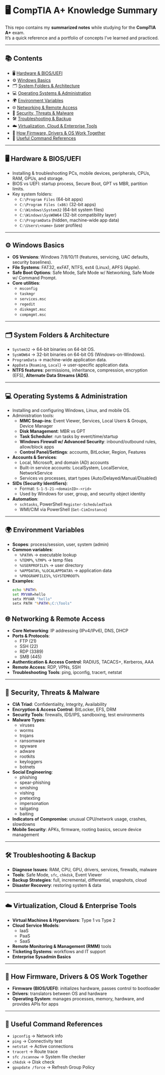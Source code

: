 # 🖥️ CompTIA A+ Knowledge Summary

This repo contains my **summarized notes** while studying for the **CompTIA A+** exam.  
It’s a quick reference and a portfolio of concepts I’ve learned and practiced.

---

## 📚 Contents
- 🖥️ [Hardware & BIOS/UEFI](#️-hardware--biosuefi)  
- ⚙️ [Windows Basics](#️-windows-basics)  
- 🗂️ [System Folders & Architecture](#️-system-folders--architecture)  
- 💻 [Operating Systems & Administration](#-operating-systems--administration)  
- 🌍 [Environment Variables](#-environment-variables)  
- 🌐 [Networking & Remote Access](#-networking--remote-access)  
- 🔐 [Security, Threats & Malware](#-security-threats--malware)  
- 🛠️ [Troubleshooting & Backup](#-troubleshooting--backup)  
- ☁️ [Virtualization, Cloud & Enterprise Tools](#️-virtualization-cloud--enterprise-tools)  
- 🧩 [How Firmware, Drivers & OS Work Together](#-how-firmware-drivers--os-work-together)  
- 📝 [Useful Command References](#-useful-command-references)

---

## 🖥️ Hardware & BIOS/UEFI
- Installing & troubleshooting PCs, mobile devices, peripherals, CPUs, RAM, GPUs, and storage.  
- BIOS vs UEFI: startup process, Secure Boot, GPT vs MBR, partition limits.  
- Key system folders:  
  - `C:\Program Files` (64-bit apps)  
  - `C:\Program Files (x86)` (32-bit apps)  
  - `C:\Windows\System32` (64-bit system files)  
  - `C:\Windows\SysWOW64` (32-bit compatibility layer)  
  - `C:\ProgramData` (hidden, machine-wide app data)  
  - `C:\Users\<name>` (user profiles)

---

## ⚙️ Windows Basics
- **OS Versions**: Windows 7/8/10/11 (features, servicing, UAC defaults, security baselines).  
- **File Systems**: FAT32, exFAT, NTFS, ext4 (Linux), APFS (Apple).  
- **Safe Boot Options**: Safe Mode, Safe Mode w/ Networking, Safe Mode w/ Command Prompt.  
- **Core utilities**:  
  - `msconfig`  
  - `taskmgr`  
  - `services.msc`  
  - `regedit`  
  - `diskmgmt.msc`  
  - `compmgmt.msc`

---

## 🗂️ System Folders & Architecture
- `System32` → 64-bit binaries on 64-bit OS.  
- `SysWOW64` → 32-bit binaries on 64-bit OS (Windows-on-Windows).  
- `ProgramData` → machine-wide application data.  
- `AppData` (`Roaming`, `Local`) → user-specific application data.  
- **NTFS features**: permissions, inheritance, compression, encryption (EFS), **Alternate Data Streams (ADS)**.

---

## 💻 Operating Systems & Administration
- Installing and configuring Windows, Linux, and mobile OS.  
- Administration tools:  
  - **MMC Snap-ins**: Event Viewer, Services, Local Users & Groups, Device Manager  
  - **Disk Management**: MBR vs GPT  
  - **Task Scheduler**: run tasks by event/time/startup  
  - **Windows Firewall w/ Advanced Security**: inbound/outbound rules, allow/block apps  
  - **Control Panel/Settings**: accounts, BitLocker, Region, Features  
- **Accounts & Services**:  
  - Local, Microsoft, and domain (AD) accounts  
  - Built-in service accounts: LocalSystem, LocalService, NetworkService  
  - Services vs processes, start types (Auto/Delayed/Manual/Disabled)  
- **SIDs (Security Identifiers)**:  
  - Format: `S-1-5-21-<domainID>-<rid>`  
  - Used by Windows for user, group, and security object identity  
- **Automation**:  
  - `schtasks`, PowerShell `Register-ScheduledTask`  
  - WMI/CIM via PowerShell (`Get-CimInstance`)

---

## 🌍 Environment Variables
- **Scopes**: process/session, user, system (admin)  
- **Common variables**:  
  - `%PATH%` → executable lookup  
  - `%TEMP%`, `%TMP%` → temp files  
  - `%USERPROFILE%` → user directory  
  - `%APPDATA%`, `%LOCALAPPDATA%` → application data  
  - `%PROGRAMFILES%`, `%SYSTEMROOT%`  
- **Examples**:
  ```cmd
  echo %PATH%
  set MYVAR=hello
  setx MYVAR "hello"
  setx PATH "%PATH%;C:\Tools"

## 🌐 Networking & Remote Access
- **Core Networking**: IP addressing (IPv4/IPv6), DNS, DHCP  
- **Ports & Protocols**:  
  - FTP (21)  
  - SSH (22)  
  - RDP (3389)  
  - SMB (445)  
- **Authentication & Access Control**: RADIUS, TACACS+, Kerberos, AAA  
- **Remote Access**: RDP, VPNs, SSH  
- **Troubleshooting Tools**: ping, ipconfig, tracert, netstat

---

## 🔐 Security, Threats & Malware
- **CIA Triad**: Confidentiality, Integrity, Availability  
- **Encryption & Access Control**: BitLocker, EFS, DRM  
- **Security Tools**: firewalls, IDS/IPS, sandboxing, test environments  
- **Malware Types**:  
  - viruses  
  - worms  
  - trojans  
  - ransomware  
  - spyware  
  - adware  
  - rootkits  
  - keyloggers  
  - botnets  
- **Social Engineering**:  
  - phishing  
  - spear-phishing  
  - smishing  
  - vishing  
  - pretexting  
  - impersonation  
  - tailgating  
  - baiting  
- **Indicators of Compromise**: unusual CPU/network usage, crashes, slowdowns  
- **Mobile Security**: APKs, firmware, rooting basics, secure device management

---

## 🛠️ Troubleshooting & Backup
- **Diagnose Issues**: RAM, CPU, GPU, drivers, services, firewalls, malware  
- **Tools**: Safe Mode, `sfc`, `chkdsk`, Event Viewer  
- **Backup Strategies**: full, incremental, differential, snapshots, cloud  
- **Disaster Recovery**: restoring system & data

---

## ☁️ Virtualization, Cloud & Enterprise Tools
- **Virtual Machines & Hypervisors**: Type 1 vs Type 2  
- **Cloud Service Models**:  
  - IaaS  
  - PaaS  
  - SaaS  
- **Remote Monitoring & Management (RMM)** tools  
- **Ticketing Systems**: workflows and IT support  
- **Enterprise Sysadmin Basics**

---

## 🧩 How Firmware, Drivers & OS Work Together
- **Firmware (BIOS/UEFI)**: initializes hardware, passes control to bootloader  
- **Drivers**: translators between OS and hardware  
- **Operating System**: manages processes, memory, hardware, and provides APIs for apps

---

## 📝 Useful Command References
- `ipconfig` → Network info  
- `ping` → Connectivity test  
- `netstat` → Active connections  
- `tracert` → Route trace  
- `sfc /scannow` → System file checker  
- `chkdsk` → Disk check  
- `gpupdate /force` → Refresh Group Policy

